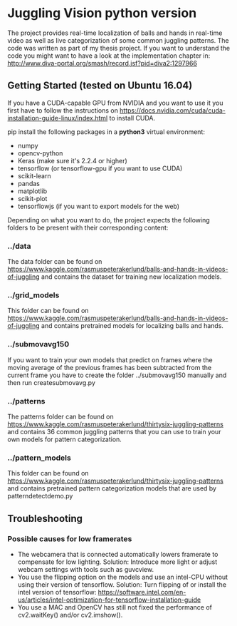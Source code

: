 # Juggling Vision python version

The project provides real-time localization of balls and hands in real-time video as well as live categorization of some common juggling patterns. The code was written as part of my thesis project. If you want to understand the code you might want to have a look at the implementation chapter in: http://www.diva-portal.org/smash/record.jsf?pid=diva2:1297966

## Getting Started (tested on Ubuntu 16.04)
If you have a CUDA-capable GPU from NVIDIA and you want to use it you first have to follow the instructions on https://docs.nvidia.com/cuda/cuda-installation-guide-linux/index.html to install CUDA.

pip install the following packages in a **python3** virtual environment:
* numpy
* opencv-python
* Keras (make sure it's 2.2.4 or higher)
* tensorflow (or tensorflow-gpu if you want to use CUDA)
* scikit-learn
* pandas
* matplotlib
* scikit-plot
* tensorflowjs (if you want to export models for the web)

Depending on what you want to do, the project expects the following folders to be present with their corresponding content:

### ../data
The data folder can be found on https://www.kaggle.com/rasmuspeterakerlund/balls-and-hands-in-videos-of-juggling and contains the dataset for training new localization models.

### ../grid_models
This folder can be found on https://www.kaggle.com/rasmuspeterakerlund/balls-and-hands-in-videos-of-juggling and contains pretrained models for localizing balls and hands.

### ../submovavg150
If you want to train your own models that predict on frames where the moving average of the previous frames has been subtracted from the current frame you have to create the folder ../submovavg150 manually and then run createsubmovavg.py

### ../patterns
The patterns folder can be found on https://www.kaggle.com/rasmuspeterakerlund/thirtysix-juggling-patterns and contains 36 common juggling patterns that you can use to train your own models for pattern categorization.

### ../pattern_models
This folder can be found on https://www.kaggle.com/rasmuspeterakerlund/thirtysix-juggling-patterns and contains pretrained pattern categorization models that are used by patterndetectdemo.py

## Troubleshooting
### Possible causes for low framerates
* The webcamera that is connected automatically lowers framerate to compensate for low lighting. Solution: Introduce more light or adjust webcam settings with tools such as guvcview.
* You use the flipping option on the models and use an intel-CPU without using their version of tensorflow. Solution: Turn flipping of or install the intel version of tensorflow: https://software.intel.com/en-us/articles/intel-optimization-for-tensorflow-installation-guide
* You use a MAC and OpenCV has still not fixed the performance of cv2.waitKey() and/or cv2.imshow().
